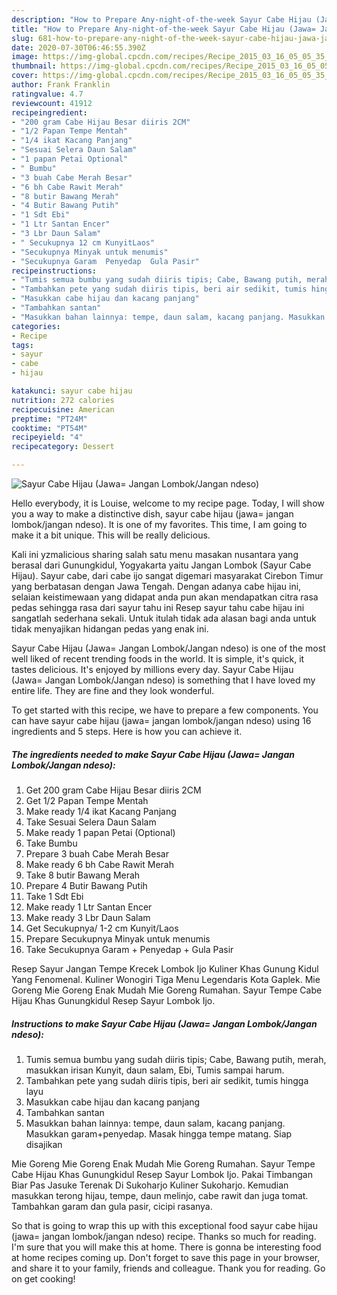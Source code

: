 ```yaml
---
description: "How to Prepare Any-night-of-the-week Sayur Cabe Hijau (Jawa= Jangan Lombok/Jangan ndeso)"
title: "How to Prepare Any-night-of-the-week Sayur Cabe Hijau (Jawa= Jangan Lombok/Jangan ndeso)"
slug: 681-how-to-prepare-any-night-of-the-week-sayur-cabe-hijau-jawa-jangan-lombok-jangan-ndeso
date: 2020-07-30T06:46:55.390Z
image: https://img-global.cpcdn.com/recipes/Recipe_2015_03_16_05_05_35_329_927fcdb5e53f0f072fb5/751x532cq70/sayur-cabe-hijau-jawa-jangan-lombokjangan-ndeso-foto-resep-utama.jpg
thumbnail: https://img-global.cpcdn.com/recipes/Recipe_2015_03_16_05_05_35_329_927fcdb5e53f0f072fb5/751x532cq70/sayur-cabe-hijau-jawa-jangan-lombokjangan-ndeso-foto-resep-utama.jpg
cover: https://img-global.cpcdn.com/recipes/Recipe_2015_03_16_05_05_35_329_927fcdb5e53f0f072fb5/751x532cq70/sayur-cabe-hijau-jawa-jangan-lombokjangan-ndeso-foto-resep-utama.jpg
author: Frank Franklin
ratingvalue: 4.7
reviewcount: 41912
recipeingredient:
- "200 gram Cabe Hijau Besar diiris 2CM"
- "1/2 Papan Tempe Mentah"
- "1/4 ikat Kacang Panjang"
- "Sesuai Selera Daun Salam"
- "1 papan Petai Optional"
- " Bumbu"
- "3 buah Cabe Merah Besar"
- "6 bh Cabe Rawit Merah"
- "8 butir Bawang Merah"
- "4 Butir Bawang Putih"
- "1 Sdt Ebi"
- "1 Ltr Santan Encer"
- "3 Lbr Daun Salam"
- " Secukupnya 12 cm KunyitLaos"
- "Secukupnya Minyak untuk menumis"
- "Secukupnya Garam  Penyedap  Gula Pasir"
recipeinstructions:
- "Tumis semua bumbu yang sudah diiris tipis; Cabe, Bawang putih, merah, masukkan irisan Kunyit, daun salam, Ebi, Tumis sampai harum."
- "Tambahkan pete yang sudah diiris tipis, beri air sedikit, tumis hingga layu"
- "Masukkan cabe hijau dan kacang panjang"
- "Tambahkan santan"
- "Masukkan bahan lainnya: tempe, daun salam, kacang panjang. Masukkan garam+penyedap. Masak hingga tempe matang. Siap disajikan"
categories:
- Recipe
tags:
- sayur
- cabe
- hijau

katakunci: sayur cabe hijau 
nutrition: 272 calories
recipecuisine: American
preptime: "PT24M"
cooktime: "PT54M"
recipeyield: "4"
recipecategory: Dessert

---
```



![Sayur Cabe Hijau (Jawa= Jangan Lombok/Jangan ndeso)](https://img-global.cpcdn.com/recipes/Recipe_2015_03_16_05_05_35_329_927fcdb5e53f0f072fb5/751x532cq70/sayur-cabe-hijau-jawa-jangan-lombokjangan-ndeso-foto-resep-utama.jpg)

Hello everybody, it is Louise, welcome to my recipe page. Today, I will show you a way to make a distinctive dish, sayur cabe hijau (jawa= jangan lombok/jangan ndeso). It is one of my favorites. This time, I am going to make it a bit unique. This will be really delicious.

Kali ini yzmalicious sharing salah satu menu masakan nusantara yang berasal dari Gunungkidul, Yogyakarta yaitu Jangan Lombok (Sayur Cabe Hijau). Sayur cabe, dari cabe ijo sangat digemari masyarakat Cirebon Timur yang berbatasan dengan Jawa Tengah. Dengan adanya cabe hijau ini, selaian keistimewaan yang didapat anda pun akan mendapatkan citra rasa pedas sehingga rasa dari sayur tahu ini Resep sayur tahu cabe hijau ini sangatlah sederhana sekali. Untuk itulah tidak ada alasan bagi anda untuk tidak menyajikan hidangan pedas yang enak ini.

Sayur Cabe Hijau (Jawa= Jangan Lombok/Jangan ndeso) is one of the most well liked of recent trending foods in the world. It is simple, it's quick, it tastes delicious. It's enjoyed by millions every day. Sayur Cabe Hijau (Jawa= Jangan Lombok/Jangan ndeso) is something that I have loved my entire life. They are fine and they look wonderful.


To get started with this recipe, we have to prepare a few components. You can have sayur cabe hijau (jawa= jangan lombok/jangan ndeso) using 16 ingredients and 5 steps. Here is how you can achieve it.

<!--inarticleads1-->

##### The ingredients needed to make Sayur Cabe Hijau (Jawa= Jangan Lombok/Jangan ndeso):

1. Get 200 gram Cabe Hijau Besar diiris 2CM
1. Get 1/2 Papan Tempe Mentah
1. Make ready 1/4 ikat Kacang Panjang
1. Take Sesuai Selera Daun Salam
1. Make ready 1 papan Petai (Optional)
1. Take  Bumbu
1. Prepare 3 buah Cabe Merah Besar
1. Make ready 6 bh Cabe Rawit Merah
1. Take 8 butir Bawang Merah
1. Prepare 4 Butir Bawang Putih
1. Take 1 Sdt Ebi
1. Make ready 1 Ltr Santan Encer
1. Make ready 3 Lbr Daun Salam
1. Get  Secukupnya/ 1-2 cm Kunyit/Laos
1. Prepare Secukupnya Minyak untuk menumis
1. Take Secukupnya Garam + Penyedap + Gula Pasir


Resep Sayur Jangan Tempe Krecek Lombok Ijo Kuliner Khas Gunung Kidul Yang Fenomenal. Kuliner Wonogiri Tiga Menu Legendaris Kota Gaplek. Mie Goreng Mie Goreng Enak Mudah Mie Goreng Rumahan. Sayur Tempe Cabe Hijau Khas Gunungkidul Resep Sayur Lombok Ijo. 

<!--inarticleads2-->

##### Instructions to make Sayur Cabe Hijau (Jawa= Jangan Lombok/Jangan ndeso):

1. Tumis semua bumbu yang sudah diiris tipis; Cabe, Bawang putih, merah, masukkan irisan Kunyit, daun salam, Ebi, Tumis sampai harum.
1. Tambahkan pete yang sudah diiris tipis, beri air sedikit, tumis hingga layu
1. Masukkan cabe hijau dan kacang panjang
1. Tambahkan santan
1. Masukkan bahan lainnya: tempe, daun salam, kacang panjang. Masukkan garam+penyedap. Masak hingga tempe matang. Siap disajikan


Mie Goreng Mie Goreng Enak Mudah Mie Goreng Rumahan. Sayur Tempe Cabe Hijau Khas Gunungkidul Resep Sayur Lombok Ijo. Pakai Timbangan Biar Pas Jasuke Terenak Di Sukoharjo Kuliner Sukoharjo. Kemudian masukkan terong hijau, tempe, daun melinjo, cabe rawit dan juga tomat. Tambahkan garam dan gula pasir, cicipi rasanya. 

So that is going to wrap this up with this exceptional food sayur cabe hijau (jawa= jangan lombok/jangan ndeso) recipe. Thanks so much for reading. I'm sure that you will make this at home. There is gonna be interesting food at home recipes coming up. Don't forget to save this page in your browser, and share it to your family, friends and colleague. Thank you for reading. Go on get cooking!
